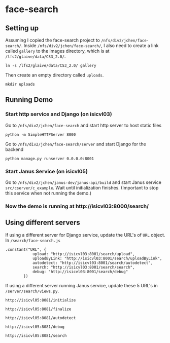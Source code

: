 # face-search
## Setting up
Assuming I copied the face-search project to `/nfs/div2/jchen/face-search/`. Inside `/nfs/div2/jchen/face-search/`, I also need to create a link called `gallery` to the images directory, which is at `/lfs2/glaive/data/CS3_2.0/`. 
~~~
ln -s /lfs2/glaive/data/CS3_2.0/ gallery
~~~
Then create an empty directory called `uploads`.
~~~
mkdir uploads
~~~
## Running Demo
### Start http service and Django (on isicvl03)
Go to `/nfs/div2/jchen/face-search` and start http server to host static files 
~~~~
python -m SimpleHTTPServer 8000
~~~~

Go to `/nfs/div2/jchen/face-search/server` and start Django for the backend
~~~~
python manage.py runserver 0.0.0.0:8001
~~~~

### Start Janus Service (on isicvl05)
Go to `/nfs/div2/jchen/janus-dev/janus-api/build` and start Janus service
`src/cserver/c_example`. Wait until initialization finishes. (Important to stop this service when not running the demo.)

### Now the demo is running at http://isicvl03:8000/search/

## Using different servers
If using a different server for Django service, update the URL's of `URL` object. 
In `/search/face-search.js`
~~~~
.constant("URL", {
            upload: "http://isicvl03:8001/search/upload",
            uploadByLink: "http://isicvl03:8001/search/uploadByLink",
            autodetect: "http://isicvl03:8001/search/autodetect",
            search: "http://isicvl03:8001/search/search",
            debug: "http://isicvl03:8001/search/debug"
        })
~~~~


If using a different server running Janus service, update these 5 URL's in `/server/search/views.py`.

`http://isicvl05:8081/initialize`

`http://isicvl05:8081/finalize`

`http://isicvl05:8081/autodetect`

`http://isicvl05:8081/debug`

`http://isicvl05:8081/search`
